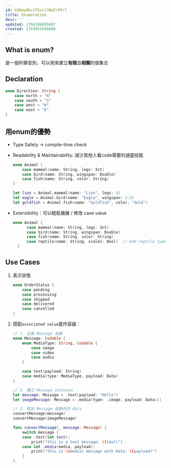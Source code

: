 ```yaml
---
id: m30ay8bv1fkxsl30m2r9frl
title: Enumeration
desc: ''
updated: 1704208895807
created: 1703951656006
---
```


## What is enum?

是一個列舉型別，可以用來建立**有限**且**相關**的值集合

## Declaration

```swift
enum Direction: String {
    case north = "N"
    case south = "S"
    case west = "W"
    case east = "E"
}
```

## 用enum的優勢

- Type Safety → compile-time check

- Readability & Maintainability: 減少其他人看code需要的通靈技能

    ```swift
    enum Animal {
        case mammal(name: String, legs: Int)
        case bird(name: String, wingspan: Double)
        case fish(name: String, color: String)
    }

    let lion = Animal.mammal(name: "Lion", legs: 4)
    let eagle = Animal.bird(name: "Eagle", wingspan: 2.5)
    let goldfish = Animal.fish(name: "Goldfish", color: "Gold")
    ```

- Extensibility：可以輕鬆擴展 / 修改 case value

  ```swift
  enum Animal {
        case mammal(name: String, legs: Int)
        case bird(name: String, wingspan: Double)
        case fish(name: String, color: String)
        case reptile(name: String, scales: Bool)  // Add reptile type
    }
  ```

## Use Cases

1. 表示狀態

    ```swift
    enum OrderStatus {
        case pending
        case processing
        case shipped
        case delivered
        case cancelled
    }
    ```

2. 搭配`associated value`當作容器：

    ```swift
    // 1. 定義 Message 容器
    enum Message: Codable {
        enum MediaType: String, Codable {
            case image
            case video
            case audio
        }

        case text(payload: String)
        case media(type: MediaType, payload: Data)
    }

    // 2. 建立 Message instance
    let message: Message = .text(payload: "Hello")
    let imageMessage: Message = .media(type: .image, payload: Data())

    // 3. 取出 Message 容器內的 data
    convertMessage(message)
    convertMessage(imageMessage)

    func convertMessage(_ message: Message) {
        switch message {
        case .text(let text):
            print("this is a text message: \(text)")
        case let .media(media, payload):
            print("this is \(media) message with Data: \(payload)")
        }
    }
    ```